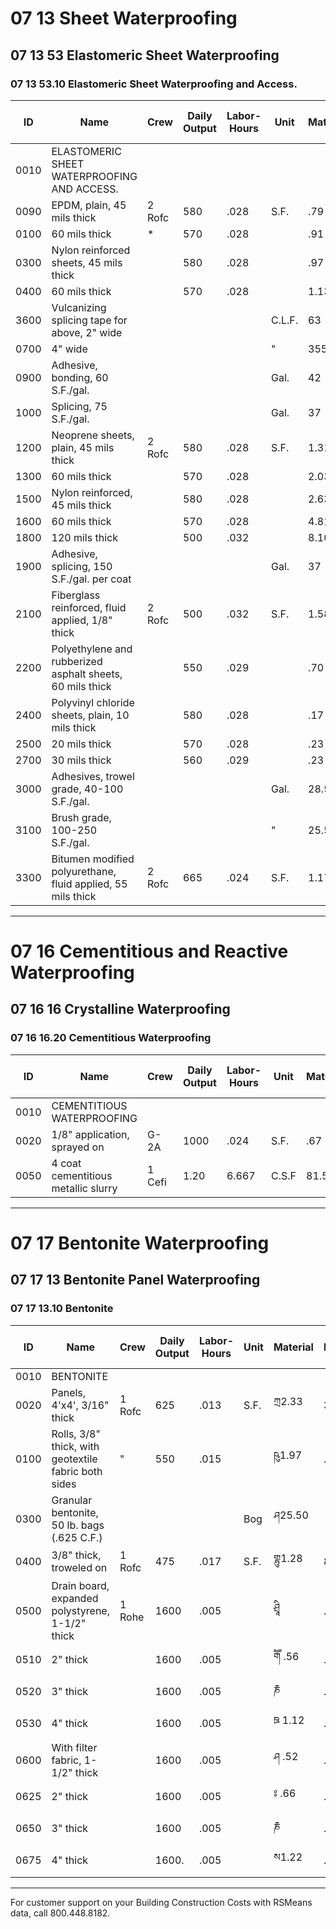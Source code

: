 # 07 13 Sheet Waterproofing

## 07 13 53 Elastomeric Sheet Waterproofing

### 07 13 53.10 Elastomeric Sheet Waterproofing and Access.

| ID   | Name                                                                 | Crew   | Daily Output | Labor-Hours | Unit   | Material | Labor | Equipment | Total | Total Incl O&P |
|------|----------------------------------------------------------------------|--------|--------------|-------------|--------|----------|-------|-----------|-------|----------------|
| 0010 | ELASTOMERIC SHEET WATERPROOFING AND ACCESS.                          |        |              |             |        |          |       |           |       |                |
| 0090 | EPDM, plain, 45 mils thick                                           | 2 Rofc | 580          | .028        | S.F.   | .79      | 1.37  |           | 2.16  | 3.08           |
| 0100 | 60 mils thick                                                        | *      | 570          | .028        |        | .91      | 1.39  |           | 2.30  | 3.26           |
| 0300 | Nylon reinforced sheets, 45 mils thick                               |        | 580          | .028        |        | .97      | 1.37  |           | 2.34  | 3.29           |
| 0400 | 60 mils thick                                                        |        | 570          | .028        |        | 1.13     | 1.39  |           | 2.52  | 3.50           |
| 3600 | Vulcanizing splicing tape for above, 2" wide                         |        |              |             | C.L.F. | 63       |       |           | 631   | 69.50          |
| 0700 | 4" wide                                                              |        |              |             | "      | 355      |       |           | 355   | 390            |
| 0900 | Adhesive, bonding, 60 S.F./gal.                                      |        |              |             | Gal.   | 42       |       |           | 42    | 46             |
| 1000 | Splicing, 75 S.F./gal.                                               |        |              |             | Gal.   | 37       |       |           | 37    | 40.50          |
| 1200 | Neoprene sheets, plain, 45 mils thick                                | 2 Rofc | 580          | .028        | S.F.   | 1.31     | 1.37  |           | 2.68  | 3.66           |
| 1300 | 60 mils thick                                                        |        | 570          | .028        |        | 2.03     | 1.39  |           | 3.42  | 4.49           |
| 1500 | Nylon reinforced, 45 mils thick                                      |        | 580          | .028        |        | 2.63     | 1.37  |           | 4     | 5.10           |
| 1600 | 60 mils thick                                                        |        | 570          | .028        |        | 4.81     | 1.39  |           | 6.20  | 7.55           |
| 1800 | 120 mils thick                                                       |        | 500          | .032        |        | 8.10     | 1.59  |           | 9.69  | 11.45          |
| 1900 | Adhesive, splicing, 150 S.F./gal. per coat                           |        |              |             | Gal.   | 37       |       |           | 37    | 40.50          |
| 2100 | Fiberglass reinforced, fluid applied, 1/8" thick                     | 2 Rofc | 500          | .032        | S.F.   | 1.58     | 1.59  |           | 3.17  | 4.31           |
| 2200 | Polyethylene and rubberized asphalt sheets, 60 mils thick            |        | 550          | .029        |        | .70      | 1.44  |           | 2.14  | 3.11           |
| 2400 | Polyvinyl chloride sheets, plain, 10 mils thick                      |        | 580          | .028        |        | .17      | 1.37  |           | 1.54  | 2.41           |
| 2500 | 20 mils thick                                                        |        | 570          | .028        |        | .23      | 1.39  |           | 1.62  | 2.51           |
| 2700 | 30 mils thick                                                        |        | 560          | .029        |        | .23      | 1.42  |           | 1.65  | 2.55           |
| 3000 | Adhesives, trowel grade, 40-100 S.F./gal.                            |        |              |             | Gal.   | 28.50    |       |           | 28.50 | 31.50          |
| 3100 | Brush grade, 100-250 S.F./gal.                                       |        |              |             | "      | 25.50    |       |           | 25.50 | 28.50          |
| 3300 | Bitumen modified polyurethane, fluid applied, 55 mils thick          | 2 Rofc | 665          | .024        | S.F.   | 1.17     | 1.19  |           | 2.36  | 3.22           |

---

# 07 16 Cementitious and Reactive Waterproofing

## 07 16 16 Crystalline Waterproofing

### 07 16 16.20 Cementitious Waterproofing

| ID   | Name                                              | Crew   | Daily Output | Labor-Hours | Unit   | Material | Labor | Equipment | Total | Total Incl O&P |
|------|---------------------------------------------------|--------|--------------|-------------|--------|----------|-------|-----------|-------|----------------|
| 0010 | CEMENTITIOUS WATERPROOFING                        |        |              |             |        |          |       |           |       |                |
| 0020 | 1/8" application, sprayed on                      | G-2A   | 1000         | .024        | S.F.   | .67      | 1.06  | .66       | 2.39  | 3.14           |
| 0050 | 4 coat cementitious metallic slurry                | 1 Cefi | 1.20         | 6.667       | C.S.F  | 81.50    | 355   |           | 436.50| 610            |

---

# 07 17 Bentonite Waterproofing

## 07 17 13 Bentonite Panel Waterproofing

### 07 17 13.10 Bentonite

| ID   | Name                                                                 | Crew   | Daily Output | Labor-Hours | Unit   | Material | Labor | Equipment | Total | Total Incl O&P |
|------|----------------------------------------------------------------------|--------|--------------|-------------|--------|----------|-------|-----------|-------|----------------|
| 0010 | BENTONITE                                                            |        |              |             |        |          |       |           |       |                |
| 0020 | Panels, 4'x4', 3/16" thick                                           | 1 Rofc | 625          | .013        | S.F.   | ཀྲ2.33   | 323   |           | 2.96  | 3.59           |
| 0100 | Rolls, 3/8" thick, with geotextile fabric both sides                 | "      | 550          | .015        |        | ཥུ1.97   | .72   |           | 2.69  | 3.34           |
| 0300 | Granular bentonite, 50 lb. bags (.625 C.F.)                          |        |              |             | Bog    | ཤ25.50   |       |           | 25.50 | 28             |
| 0400 | 3/8" thick, troweled on                                              | 1 Rofc | 475          | .017        | S.F.   | གྷུ1.28  | 84    |           | 2.12  | 2.76           |
| 0500 | Drain board, expanded polystyrene, 1-1/2" thick                      | 1 Rohe | 1600         | .005        |        | ཤྲཱི     | .19   |           | .611  | .76            |
| 0510 | 2" thick                                                             |        | 1600         | .005        |        | གཽ .56   | .19   |           | .75   | .92            |
| 0520 | 3" thick                                                             |        | 1600         | .005        |        | རྞ       | .19   |           | 1.03  | 1.22           |
| 0530 | 4" thick                                                             |        | 1600         | .005        |        | ཋ 1.12   | .19   |           | 1.31  | 1.53           |
| 0600 | With filter fabric, 1-1/2" thick                                     |        | 1600         | .005        |        | ཤ .52    | .19   |           | .71   | .87            |
| 0625 | 2" thick                                                             |        | 1600         | .005        |        | ཿ .66    | .19   |           | .85   | 1.02           |
| 0650 | 3" thick                                                             |        | 1600         | .005        |        | རྞ       | .19   |           | 1.13  | 1.33           |
| 0675 | 4" thick                                                             |        | 1600.        | .005        |        | ས1.22    | .19   |           | 1.41  | 1.64           |

---

For customer support on your Building Construction Costs with RSMeans data, call 800.448.8182.